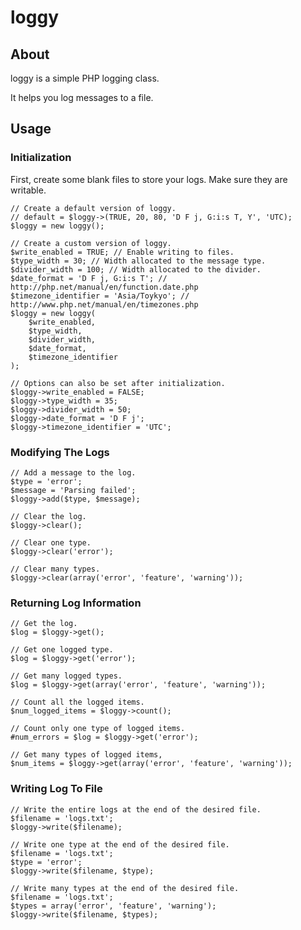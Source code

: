 # loggy

## About

loggy is a simple PHP logging class.

It helps you log messages to a file.

## Usage

### Initialization

First, create some blank files to store your logs. Make sure they are writable.

    // Create a default version of loggy.
    // default = $loggy->(TRUE, 20, 80, 'D F j, G:i:s T, Y', 'UTC);
    $loggy = new loggy();

    // Create a custom version of loggy.
    $write_enabled = TRUE; // Enable writing to files.
    $type_width = 30; // Width allocated to the message type.
    $divider_width = 100; // Width allocated to the divider.
    $date_format = 'D F j, G:i:s T'; // http://php.net/manual/en/function.date.php
    $timezone_identifier = 'Asia/Toykyo'; // http://www.php.net/manual/en/timezones.php
    $loggy = new loggy(
        $write_enabled,
        $type_width,
        $divider_width,
        $date_format,
        $timezone_identifier
    );

    // Options can also be set after initialization.
    $loggy->write_enabled = FALSE;
    $loggy->type_width = 35;
    $loggy->divider_width = 50;
    $loggy->date_format = 'D F j';
    $loggy->timezone_identifier = 'UTC';

### Modifying The Logs

    // Add a message to the log.
    $type = 'error';
    $message = 'Parsing failed';
    $loggy->add($type, $message);

    // Clear the log.
    $loggy->clear();

    // Clear one type.
    $loggy->clear('error');

    // Clear many types.
    $loggy->clear(array('error', 'feature', 'warning'));

### Returning Log Information

    // Get the log.
    $log = $loggy->get();

    // Get one logged type.
    $log = $loggy->get('error');

    // Get many logged types.
    $log = $loggy->get(array('error', 'feature', 'warning'));

    // Count all the logged items.
    $num_logged_items = $loggy->count();

    // Count only one type of logged items.
    #num_errors = $log = $loggy->get('error');

    // Get many types of logged items,
    $num_items = $loggy->get(array('error', 'feature', 'warning'));

### Writing Log To File

    // Write the entire logs at the end of the desired file.
    $filename = 'logs.txt';
    $loggy->write($filename);

    // Write one type at the end of the desired file.
    $filename = 'logs.txt';
    $type = 'error';
    $loggy->write($filename, $type);

    // Write many types at the end of the desired file.
    $filename = 'logs.txt';
    $types = array('error', 'feature', 'warning');
    $loggy->write($filename, $types);
